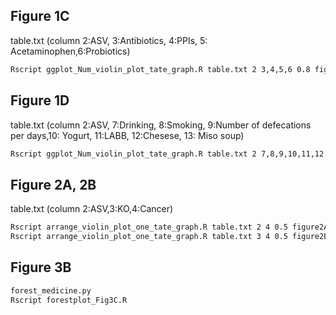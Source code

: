 ## Figure 1C
table.txt (column 2:ASV, 3:Antibiotics, 4:PPIs, 5: Acetaminophen,6:Probiotics)

```sh
Rscript ggplot_Num_violin_plot_tate_graph.R table.txt 2 3,4,5,6 0.8 figure1C.pdf
```

## Figure 1D
table.txt (column 2:ASV, 7:Drinking, 8:Smoking, 9:Number of defecations per days,10: Yogurt, 11:LABB, 12:Chesese, 13: Miso soup)

```sh
Rscript ggplot_Num_violin_plot_tate_graph.R table.txt 2 7,8,9,10,11,12,13 0.8 figure1D.pdf
```

## Figure 2A, 2B

table.txt (column 2:ASV,3:KO,4:Cancer)

```sh
Rscript arrange_violin_plot_one_tate_graph.R table.txt 2 4 0.5 figure2A.pdf
Rscript arrange_violin_plot_one_tate_graph.R table.txt 3 4 0.5 figure2B.pdf
```
## Figure 3B

```sh
forest_medicine.py
Rscript forestplot_Fig3C.R
```
